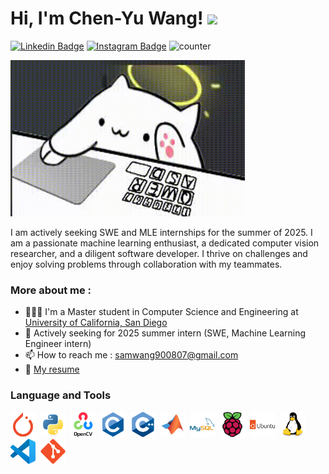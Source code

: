 <h1 align="left"> Hi, I'm Chen-Yu Wang! <img src="https://media.giphy.com/media/hvRJCLFzcasrR4ia7z/giphy.gif" width="30"></h1>

[![Linkedin Badge](https://img.shields.io/badge/-LinkedIn-0e76a8?style=flat-square&logo=Linkedin&logoColor=white)](https://www.linkedin.com/in/chenyu-wang-profile/)
[![Instagram Badge](https://img.shields.io/badge/-Instagram-e4405f?style=flat-square&logo=Instagram&logoColor=white)](https://www.instagram.com/samwang0807/)
![counter](https://komarev.com/ghpvc/?username=SamWang0807&color=blue&style=flat)


<img height="250" width="375" alt="" src="https://github.com/SamWang0807/SamWang0807/blob/main/resourses/bongo-cat.gif" />

I am actively seeking SWE and MLE internships for the summer of 2025. I am a passionate machine learning enthusiast, a dedicated computer vision researcher, and a diligent software developer. I thrive on challenges and enjoy solving problems through collaboration with my teammates.

### More about me :

- 👨🏻‍🎓 I'm a Master student in Computer Science and Engineering at [University of California, San Diego](https://cse.ucsd.edu/)
- 🔭 Actively seeking for 2025 summer intern (SWE, Machine Learning Engineer intern)
- 📫 How to reach me : samwang900807@gmail.com
- 📂 [My resume](https://drive.google.com/file/d/1BRqwoRq6lN6rweMXts6ZnoDa_R50NtI1/view?usp=drive_link)

### Language and Tools
<img src="https://github.com/devicons/devicon/blob/master/icons/pytorch/pytorch-original.svg" title="pytorch" alt="pytorch" width="40" height="40"/>&nbsp;
<img src="https://github.com/devicons/devicon/blob/master/icons/python/python-original.svg" title="python" alt="python" width="40" height="40"/>&nbsp;
<img src="https://github.com/devicons/devicon/blob/master/icons/opencv/opencv-original-wordmark.svg" title="opencv" alt="opencv" width="40" height="40"/>&nbsp;
<img src="https://github.com/devicons/devicon/blob/master/icons/c/c-original.svg" title="c" alt="c" width="40" height="40"/>&nbsp;
<img src="https://github.com/devicons/devicon/blob/master/icons/cplusplus/cplusplus-original.svg" title="cplusplus" alt="cplusplus" width="40" height="40"/>&nbsp;
<img src="https://github.com/devicons/devicon/blob/master/icons/matlab/matlab-original.svg" title="matlab" alt="matlab" width="40" height="40"/>&nbsp;
<img src="https://github.com/devicons/devicon/blob/master/icons/mysql/mysql-original-wordmark.svg" title="mysql" alt="mysql" width="40" height="40"/>&nbsp;
<img src="https://github.com/devicons/devicon/blob/master/icons/raspberrypi/raspberrypi-original.svg" title="rasppi" alt="rasppi" width="40" height="40"/>&nbsp;
<img src="https://github.com/devicons/devicon/blob/master/icons/ubuntu/ubuntu-original-wordmark.svg" title="ubuntu" alt="ubuntu" width="40" height="40"/>&nbsp;
<img src="https://github.com/devicons/devicon/blob/master/icons/linux/linux-original.svg" title="linux" alt="linux" width="40" height="40"/>&nbsp;
<img src="https://github.com/devicons/devicon/blob/master/icons/vscode/vscode-original.svg" title="vscode" alt="vscode" width="40" height="40"/>&nbsp;
<img src="https://github.com/devicons/devicon/blob/master/icons/git/git-original.svg" title="git" alt="git" width="40" height="40"/>&nbsp;


